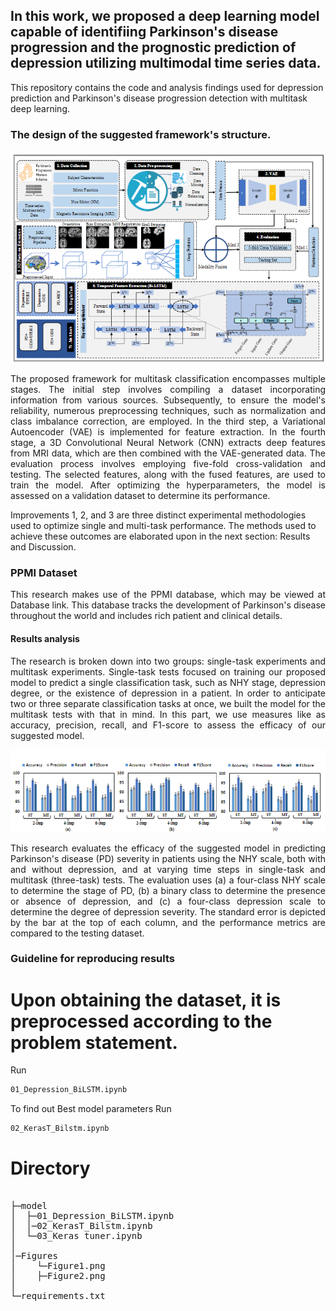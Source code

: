 In this work, we proposed a deep learning model capable of identifiing Parkinson's disease progression and the prognostic prediction of depression utilizing multimodal time series data.
-------------
This repository contains the code and analysis findings used for depression prediction and Parkinson's disease progression detection with multitask deep learning.



### The design of the suggested framework's structure.

<div align="center">
  
![Alt text](Figures/figure2.png "framework")  
  
</div>

<p align="justify">
The proposed framework for multitask classification encompasses multiple stages. The initial step involves compiling a dataset incorporating information from various sources. Subsequently, to ensure the model's reliability, numerous preprocessing techniques, such as normalization and class imbalance correction, are employed. In the third step, a Variational Autoencoder (VAE) is implemented for feature extraction. In the fourth stage, a 3D Convolutional Neural Network (CNN) extracts deep features from MRI data, which are then combined with the VAE-generated data. The evaluation process involves employing five-fold cross-validation and testing. The selected features, along with the fused features, are used to train the model. After optimizing the hyperparameters, the model is assessed on a validation dataset to determine its performance.
</p>

Improvements 1, 2, and 3 are three distinct experimental methodologies used to optimize single and multi-task performance. The methods used to achieve these outcomes are elaborated upon in the next section: Results and Discussion.




### PPMI Dataset 
<p align="justify">
This research makes use of the PPMI database, which may be viewed at Database link. This database tracks the development of Parkinson's disease throughout the world and includes rich patient and clinical details.
</p>

#### Results analysis
<p align="justify">
The research is broken down into two groups: single-task experiments and multitask experiments. Single-task tests focused on training our proposed model to predict a single classification task, such as NHY stage, depression degree, or the existence of depression in a patient. In order to anticipate two or three separate classification tasks at once, we built the model for the multitask tests with that in mind. In this part, we use measures like as accuracy, precision, recall, and F1-score to assess the efficacy of our suggested model.
</p>
<div align="center">
  
![Alt text](Figures/figure1.png "Results")  

</div>
<p align="justify">
This research evaluates the efficacy of the suggested model in predicting Parkinson's disease (PD) severity in patients using the NHY scale, both with and without depression, and at varying time steps in single-task and multitask (three-task) tests. The evaluation uses (a) a four-class NHY scale to determine the stage of PD, (b) a binary class to determine the presence or absence of depression, and (c) a four-class depression scale to determine the degree of depression severity. The standard error is depicted by the bar at the top of each column, and the performance metrics are compared to the testing dataset.
</p>

### Guideline for reproducing results 

# Upon obtaining the dataset, it is preprocessed according to the problem statement.

Run 
```bash
01_Depression_BiLSTM.ipynb 
```
To find out Best model parameters 
Run
```bash
02_KerasT_Bilstm.ipynb    
```
# Directory
<pre>

├─model
│  ├─01_Depression_BiLSTM.ipynb
│  │─02_KerasT_Bilstm.ipynb      
│  └─03_Keras tuner.ipynb 
│          
│─Figures
│    └─Figure1.png
│    ├─Figure2.png
│   
└─requirements.txt
</pre>
